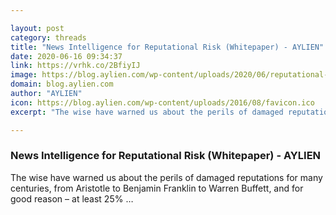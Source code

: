 ```yaml
---

layout: post
category: threads
title: "News Intelligence for Reputational Risk (Whitepaper) - AYLIEN"
date: 2020-06-16 09:34:37
link: https://vrhk.co/2BfiyIJ
image: https://blog.aylien.com/wp-content/uploads/2020/06/reputational-risk-header-1024x536.png
domain: blog.aylien.com
author: "AYLIEN"
icon: https://blog.aylien.com/wp-content/uploads/2016/08/favicon.ico
excerpt: "The wise have warned us about the perils of damaged reputations for many centuries, from Aristotle to Benjamin Franklin to Warren Buffett, and for good reason – at least 25% …"

---
```


### News Intelligence for Reputational Risk (Whitepaper) - AYLIEN

The wise have warned us about the perils of damaged reputations for many centuries, from Aristotle to Benjamin Franklin to Warren Buffett, and for good reason – at least 25% …